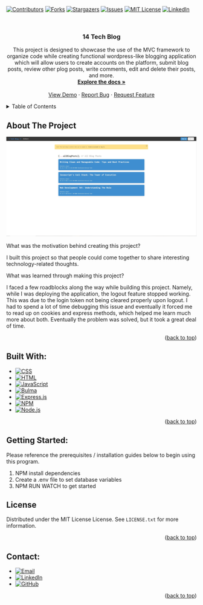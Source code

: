 <a name="readme-top"></a>

[![Contributors][contributors-shield]][contributors-url]
[![Forks][forks-shield]][forks-url]
[![Stargazers][stars-shield]][stars-url]
[![Issues][issues-shield]][issues-url]
[![MIT License][license-shield]][license-url]
[![LinkedIn][linkedin-shield]][linkedin-url]

<!-- PROJECT LOGO -->
<br />
<div align="center">
<a href="https://www.github.com/isayahdurst/14-tech-blog">
<!-- <img src="LOGO_SOURCE" alt="Logo" width="80" height="80"> -->
</a>

<h3 align="center">14 Tech Blog</h3>
<p align="center">
This project is designed to showcase the use of the MVC framework to organize code while creating functional wordpress-like blogging application which will allow users to create accounts on the platform, submit blog posts, review other plog posts, write comments, edit and delete their posts, and more.
<br />
<a href="https://www.github.com/isayahdurst/14-tech-blog"><strong>Explore the docs »</strong></a>
<br />
<br />
<a href="https://isayah-tech-blog.herokuapp.com/">View Demo</a>
·
<a href="https://www.github.com/isayahdurst/14-tech-blog/issues">Report Bug</a>
·
<a href="https://www.github.com/isayahdurst/14-tech-blog/issues">Request Feature</a>
</p>
</div>

<!-- TABLE OF CONTENTS -->

<!-- TABLE OF CONTENTS -->
<details>
<summary>Table of Contents</summary>
<ol>
<li>
<a href="#about-the-project">About The Project</a>
<ul>
<li><a href="#built-with">Built With</a></li>
</ul>
</li>

<li><a href="#license">License</a></li>
<li><a href="#contact">Contact</a></li>

</ol>
</details>

<!-- ABOUT THE PROJECT -->

## About The Project

[![Tech Blog Screenshot][product-screenshot]](https://isayah-tech-blog.herokuapp.com/)

What was the motivation behind creating this project?

I built this project so that people could come together to share interesting technology-related thoughts.

What was learned through making this project?

I faced a few roadblocks along the way while building this project. Namely, while I was deploying the application, the logout feature stopped working. This was due to the login token not being cleared properly upon logout. I had to spend a lot of time debugging this issue and eventually it forced me to read up on cookies and express methods, which helped me learn much more about both. Eventually the problem was solved, but it took a great deal of time.

<p align="right">(<a href="#readme-top">back to top</a>)</p>

## Built With:

-   [![CSS][css-badge]][css-url]
-   [![HTML][html-badge]][html-url]
-   [![JavaScript][javascript-badge]][javascript-url]
-   [![Bulma][bulma-badge]][bulma-url]
-   [![Express.js][express.js-badge]][express.js-url]
-   [![NPM][npm-badge]][npm-url]
-   [![Node.js][node.js-badge]][node.js-url]

<p align="right">(<a href="#readme-top">back to top</a>)</p>

<!-- GETTING STARTED -->

## Getting Started:

Please reference the prerequisites / installation guides below to begin using this program.

1. NPM install dependencies
2. Create a .env file to set database variables
3. NPM RUN WATCH to get started

<!-- LICENSE -->

## License

Distributed under the MIT License License. See `LICENSE.txt` for more information.

<p align="right">(<a href="#readme-top">back to top</a>)</p>

<!-- CONTACT -->

## Contact:

-   [![Email][email-badge]][email-url]
-   [![LinkedIn][linkedin-badge]][linkedin-url]
-   [![GitHub][github-badge]][github-url]

<p align="right">(<a href="#readme-top">back to top</a>)</p>

<!-- MARKDOWN LINKS & IMAGES -->
<!-- https://www.markdownguide.org/basic-syntax/#reference-style-links -->

[contributors-shield]: https://img.shields.io/github/contributors/isayahdurst/14-tech-blog.svg?style=for-the-badge
[contributors-url]: https://www.github.com/isayahdurst/14-tech-blog/graphs/contributors
[forks-shield]: https://img.shields.io/github/forks/isayahdurst/14-tech-blog.svg?style=for-the-badge
[forks-url]: https://www.github.com/isayahdurst/14-tech-blog/network/members
[stars-shield]: https://img.shields.io/github/stars/isayahdurst/14-tech-blog.svg?style=for-the-badge
[stars-url]: https://www.github.com/isayahdurst/14-tech-blog/stargazers
[issues-shield]: https://img.shields.io/github/issues/isayahdurst/14-tech-blog.svg?style=for-the-badge
[issues-url]: https://www.github.com/isayahdurst/14-tech-blog/issues
[license-shield]: https://img.shields.io/github/license/isayahdurst/14-tech-blog.svg?style=for-the-badge
[license-url]: https://www.github.com/isayahdurst/14-tech-blog/blob/master/LICENSE.txt
[linkedin-shield]: https://img.shields.io/badge/-LinkedIn-black.svg?style=for-the-badge&logo=linkedin&colorB=555
[product-screenshot]: public/images/screenshot.JPG

<!-- MARKDOWN LINKS & IMAGES -->
<!-- https://www.markdownguide.org/basic-syntax/#reference-style-links -->

[css-badge]: https://img.shields.io/badge/css3-%231572B6.svg?style=for-the-badge&logo=css3&logoColor=white
[css-url]: https://developer.mozilla.org/en-US/docs/Web/CSS
[html-badge]: https://img.shields.io/badge/html5-%23E34F26.svg?style=for-the-badge&logo=html5&logoColor=white
[html-url]: https://html.spec.whatwg.org/multipage/
[javascript-badge]: https://img.shields.io/badge/javascript-%23323330.svg?style=for-the-badge&logo=javascript&logoColor=%23F7DF1E
[javascript-url]: https://developer.mozilla.org/en-US/docs/Web/JavaScript
[bulma-badge]: https://img.shields.io/badge/bulma-00D0B1?style=for-the-badge&logo=bulma&logoColor=white
[bulma-url]: https://bulma.io/documentation/
[express.js-badge]: https://img.shields.io/badge/express.js-%23404d59.svg?style=for-the-badge&logo=express&logoColor=%2361DAFB
[express.js-url]: https://expressjs.com/
[npm-badge]: https://img.shields.io/badge/NPM-%23000000.svg?style=for-the-badge&logo=npm&logoColor=white
[npm-url]: https://docs.npmjs.com/
[node.js-badge]: https://img.shields.io/badge/node.js-6DA55F?style=for-the-badge&logo=node.js&logoColor=white
[node.js-url]: https://nodejs.org/en/docs/
[email-badge]: https://img.shields.io/badge/Gmail-D14836?style=for-the-badge&logo=gmail&logoColor=white
[email-url]: mailto:isayah@fungeapp.com
[linkedin-badge]: https://img.shields.io/badge/LinkedIn-0077B5?style=for-the-badge&logo=linkedin&logoColor=white
[linkedin-url]: https://www.linkedin.com/in/isayahdurst
[github-badge]: https://img.shields.io/badge/GitHub-100000?style=for-the-badge&logo=github&logoColor=white
[github-url]: https://www.github.com/isayahdurst

